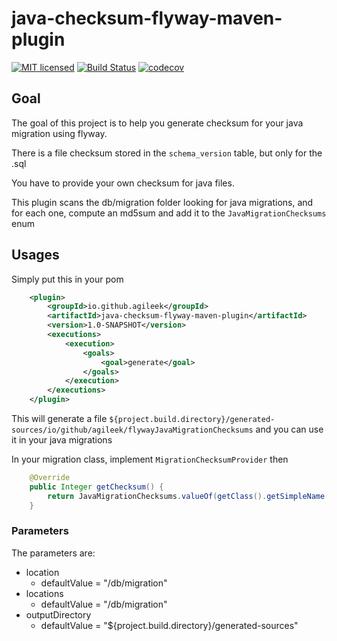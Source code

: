 # java-checksum-flyway-maven-plugin

[![MIT licensed](https://img.shields.io/badge/license-MIT-blue.svg)](https://tldrlegal.com/license/mit-license#summary)
[![Build Status](https://travis-ci.org/agileek/java-checksum-flyway-maven-plugin.svg?branch=master)](https://travis-ci.org/agileek/java-checksum-flyway-maven-plugin)
[![codecov](https://codecov.io/gh/agileek/java-checksum-flyway-maven-plugin/branch/master/graph/badge.svg)](https://codecov.io/gh/agileek/java-checksum-flyway-maven-plugin)



## Goal
The goal of this project is to help you generate checksum for your java migration using flyway.

There is a file checksum stored in the `schema_version` table, but only for the .sql

You have to provide your own checksum for java files.

This plugin scans the db/migration folder looking for java migrations, and for each one, compute an md5sum and add it to the `JavaMigrationChecksums` enum 


## Usages

Simply put this in your pom 
```xml
    <plugin>
        <groupId>io.github.agileek</groupId>
        <artifactId>java-checksum-flyway-maven-plugin</artifactId>
        <version>1.0-SNAPSHOT</version>
        <executions>
            <execution>
                <goals>
                    <goal>generate</goal>
                </goals>
            </execution>
        </executions>
    </plugin>
``` 
This will generate a file `${project.build.directory}/generated-sources/io/github/agileek/flywayJavaMigrationChecksums` and you can use it in your java migrations

In your migration class, implement `MigrationChecksumProvider` then

```java
    @Override
    public Integer getChecksum() {
        return JavaMigrationChecksums.valueOf(getClass().getSimpleName()).getChecksum();
    }

```
### Parameters

The parameters are:

* location
  * defaultValue = "/db/migration"
* locations
  * defaultValue = "/db/migration"
* outputDirectory
  * defaultValue = "${project.build.directory}/generated-sources"
